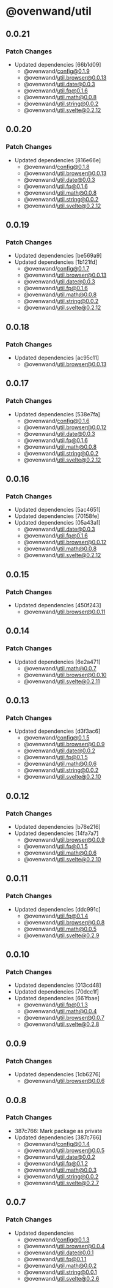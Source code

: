 # @ovenwand/util

## 0.0.21

### Patch Changes

- Updated dependencies [66b1d09]
  - @ovenwand/config@0.1.9
  - @ovenwand/util.browser@0.0.13
  - @ovenwand/util.date@0.0.3
  - @ovenwand/util.fp@0.1.6
  - @ovenwand/util.math@0.0.8
  - @ovenwand/util.string@0.0.2
  - @ovenwand/util.svelte@0.2.12

## 0.0.20

### Patch Changes

- Updated dependencies [816e66e]
  - @ovenwand/config@0.1.8
  - @ovenwand/util.browser@0.0.13
  - @ovenwand/util.date@0.0.3
  - @ovenwand/util.fp@0.1.6
  - @ovenwand/util.math@0.0.8
  - @ovenwand/util.string@0.0.2
  - @ovenwand/util.svelte@0.2.12

## 0.0.19

### Patch Changes

- Updated dependencies [be569a9]
- Updated dependencies [1b121fd]
  - @ovenwand/config@0.1.7
  - @ovenwand/util.browser@0.0.13
  - @ovenwand/util.date@0.0.3
  - @ovenwand/util.fp@0.1.6
  - @ovenwand/util.math@0.0.8
  - @ovenwand/util.string@0.0.2
  - @ovenwand/util.svelte@0.2.12

## 0.0.18

### Patch Changes

- Updated dependencies [ac95c11]
  - @ovenwand/util.browser@0.0.13

## 0.0.17

### Patch Changes

- Updated dependencies [538e7fa]
  - @ovenwand/config@0.1.6
  - @ovenwand/util.browser@0.0.12
  - @ovenwand/util.date@0.0.3
  - @ovenwand/util.fp@0.1.6
  - @ovenwand/util.math@0.0.8
  - @ovenwand/util.string@0.0.2
  - @ovenwand/util.svelte@0.2.12

## 0.0.16

### Patch Changes

- Updated dependencies [5ac4651]
- Updated dependencies [70158fe]
- Updated dependencies [05a43a1]
  - @ovenwand/util.date@0.0.3
  - @ovenwand/util.fp@0.1.6
  - @ovenwand/util.browser@0.0.12
  - @ovenwand/util.math@0.0.8
  - @ovenwand/util.svelte@0.2.12

## 0.0.15

### Patch Changes

- Updated dependencies [450f243]
  - @ovenwand/util.browser@0.0.11

## 0.0.14

### Patch Changes

- Updated dependencies [6e2a471]
  - @ovenwand/util.math@0.0.7
  - @ovenwand/util.browser@0.0.10
  - @ovenwand/util.svelte@0.2.11

## 0.0.13

### Patch Changes

- Updated dependencies [d3f3ac6]
  - @ovenwand/config@0.1.5
  - @ovenwand/util.browser@0.0.9
  - @ovenwand/util.date@0.0.2
  - @ovenwand/util.fp@0.1.5
  - @ovenwand/util.math@0.0.6
  - @ovenwand/util.string@0.0.2
  - @ovenwand/util.svelte@0.2.10

## 0.0.12

### Patch Changes

- Updated dependencies [b78e216]
- Updated dependencies [14fa7a7]
  - @ovenwand/util.browser@0.0.9
  - @ovenwand/util.fp@0.1.5
  - @ovenwand/util.math@0.0.6
  - @ovenwand/util.svelte@0.2.10

## 0.0.11

### Patch Changes

- Updated dependencies [ddc991c]
  - @ovenwand/util.fp@0.1.4
  - @ovenwand/util.browser@0.0.8
  - @ovenwand/util.math@0.0.5
  - @ovenwand/util.svelte@0.2.9

## 0.0.10

### Patch Changes

- Updated dependencies [013cd48]
- Updated dependencies [70dcc1f]
- Updated dependencies [661fbae]
  - @ovenwand/util.fp@0.1.3
  - @ovenwand/util.math@0.0.4
  - @ovenwand/util.browser@0.0.7
  - @ovenwand/util.svelte@0.2.8

## 0.0.9

### Patch Changes

- Updated dependencies [1cb6276]
  - @ovenwand/util.browser@0.0.6

## 0.0.8

### Patch Changes

- 387c766: Mark package as private
- Updated dependencies [387c766]
  - @ovenwand/config@0.1.4
  - @ovenwand/util.browser@0.0.5
  - @ovenwand/util.date@0.0.2
  - @ovenwand/util.fp@0.1.2
  - @ovenwand/util.math@0.0.3
  - @ovenwand/util.string@0.0.2
  - @ovenwand/util.svelte@0.2.7

## 0.0.7

### Patch Changes

- Updated dependencies
  - @ovenwand/config@0.1.3
  - @ovenwand/util.browser@0.0.4
  - @ovenwand/util.date@0.0.1
  - @ovenwand/util.fp@0.1.1
  - @ovenwand/util.math@0.0.2
  - @ovenwand/util.string@0.0.1
  - @ovenwand/util.svelte@0.2.6
